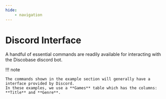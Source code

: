 ```yaml
---
hide:
    - navigation
---
```


# Discord Interface
A handful of essential commands are readily available for interacting with the Discobase discord bot.

!!! note

    The commands shown in the example section will generally have a interface provided by Discord.
    In these examples, we use a **Games** table which has the columns: **Title** and **Genre**.
